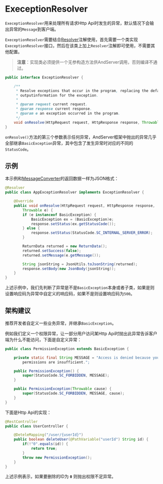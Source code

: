 # ExeceptionResolver

`ExeceptionResolver`用来处理所有请求Http Api时发生的异常，默认情况下会输出异常的`Message`到客户端。

`ExeceptionResolver`需要结合[Resolver](../annotation/Resolver.md)注解使用，首先需要一个类实现`ExeceptionResolver`接口，然后在该类上加上`Resolver`注解即可使用，不需要其他配置。

> **注意**：实现类必须提供一个无参构造方法供AndServer调用，否则编译不通过。

```java
public interface ExceptionResolver {

    /**
     * Resolve exceptions that occur in the program, replacing the default 
     * outputinformation for the exception.
     *
     * @param request current request.
     * @param response current response.
     * @param e an exception occurred in the program.
     */
    void onResolve(HttpRequest request, HttpResponse response, Throwable e);
}
```

`onResolve()`方法的第三个参数表示任何异常，AndServer框架中抛出的异常几乎全部继承`BasicException`异常，其中包含了发生异常时对应的不同的`StatusCode`。

## 示例
本示例和[MessageConverter](MessageConverter.md)的返回数据一样为JSON格式：
```java
@Resolver
public class AppExceptionResolver implements ExceptionResolver {

    @Override
    public void onResolve(HttpRequest request, HttpResponse response,
        Throwable e) {
        if (e instanceof BasicException) {
            BasicException ex = (BasicException)e;
            response.setStatus(ex.getStatusCode());
        } else {
            response.setStatus(StatusCode.SC_INTERNAL_SERVER_ERROR);
        }

        ReturnData returned = new ReturnData();
        returned.setSuccess(false);
        returned.setMessage(e.getMessage());

        String jsonString = JsonUtils.toJsonString(returned);
        response.setBody(new JsonBody(jsonString));
    }
}
```

上述示例中，我们先判断了异常是不是`BasicException`本身或者子类，如果是则设置响应码为异常中自定义的响应码，如果不是则设置响应码为`500`。

## 架构建议
推荐开发者自定义一些业务异常，并继承`BasicException`。

例如我们定义一个权限异常，让一部分用户访问某Http Api时抛出此异常告诉客户端为什么不能访问，下面是自定义异常：
```java
public class PermissionException extends BasicException {

    private static final String MESSAGE = "Access is denied because your
        permissions are insufficient.";

    public PermissionException() {
        super(StatusCode.SC_FORBIDDEN, MESSAGE);
    }

    public PermissionException(Throwable cause) {
        super(StatusCode.SC_FORBIDDEN, MESSAGE, cause);
    }
}
```

下面是Http Api的实现：
```java
@RestController
public class UserController {

    @DeteleMapping("/user/{userId}")
    public boolean deleteUser(@PathVariable("userId") String id) {
        if(!"0".equals(id)) {
            return true;
        }
        throw new PermissionException();
    }
}
```

上述示例表示，如果要删除的ID为 **`0`** 则抛出权限不足异常。